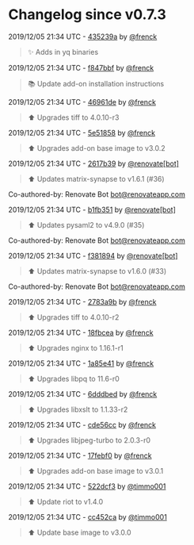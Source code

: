 # Changelog since v0.7.3

2019/12/05 21:34 UTC - [435239a](https://github.com/hassio-addons/addon-matrix/commit/435239a2bf040358070f08e18d51e8d03b8bc6ab) by [@frenck](https://github.com/frenck)
> :sparkles: Adds in yq binaries 

2019/12/05 21:34 UTC - [f847bbf](https://github.com/hassio-addons/addon-matrix/commit/f847bbf2aee81b45f8539020813ed7b43c206a55) by [@frenck](https://github.com/frenck)
> :books: Update add-on installation instructions 

2019/12/05 21:34 UTC - [46961de](https://github.com/hassio-addons/addon-matrix/commit/46961de7f280f5a9592414a1eb00a79b1438cd1d) by [@frenck](https://github.com/frenck)
> :arrow_up: Upgrades tiff to 4.0.10-r3 

2019/12/05 21:34 UTC - [5e51858](https://github.com/hassio-addons/addon-matrix/commit/5e518586deffb0e5ea2dc14895087510c992c0b6) by [@frenck](https://github.com/frenck)
> :arrow_up: Upgrades add-on base image to v3.0.2 

2019/12/05 21:34 UTC - [2617b39](https://github.com/hassio-addons/addon-matrix/commit/2617b39d9dbbafc6ecb8991f72ba82f83dff2c50) by [@renovate[bot]](https://github.com/apps/renovate)
> :arrow_up: Updates matrix-synapse to v1.6.1 (#36)



Co-authored-by: Renovate Bot <bot@renovateapp.com> 

2019/12/05 21:34 UTC - [b1fb351](https://github.com/hassio-addons/addon-matrix/commit/b1fb351f5da482dbaff25060e53d8101d8b6822e) by [@renovate[bot]](https://github.com/apps/renovate)
> :arrow_up: Updates pysaml2 to v4.9.0 (#35)



Co-authored-by: Renovate Bot <bot@renovateapp.com> 

2019/12/05 21:34 UTC - [f381894](https://github.com/hassio-addons/addon-matrix/commit/f3818944ccc58a9539ba82a5f3368640dd2ecb2d) by [@renovate[bot]](https://github.com/apps/renovate)
> :arrow_up: Updates matrix-synapse to v1.6.0 (#33)



Co-authored-by: Renovate Bot <bot@renovateapp.com> 

2019/12/05 21:34 UTC - [2783a9b](https://github.com/hassio-addons/addon-matrix/commit/2783a9b28664b09c9a3eaf8267b2cee5e52f7b1f) by [@frenck](https://github.com/frenck)
> :arrow_up: Upgrades tiff to 4.0.10-r2 

2019/12/05 21:34 UTC - [18fbcea](https://github.com/hassio-addons/addon-matrix/commit/18fbceae0396cfd05ec239a669d7a2ae08d0db64) by [@frenck](https://github.com/frenck)
> :arrow_up: Upgrades nginx to 1.16.1-r1 

2019/12/05 21:34 UTC - [1a85e41](https://github.com/hassio-addons/addon-matrix/commit/1a85e410e6189d5cee6015b574c56def91504444) by [@frenck](https://github.com/frenck)
> :arrow_up: Upgrades libpq to 11.6-r0 

2019/12/05 21:34 UTC - [6dddbed](https://github.com/hassio-addons/addon-matrix/commit/6dddbedd15e6d4267910983f4ec1fd723c79b16f) by [@frenck](https://github.com/frenck)
> :arrow_up: Upgrades libxslt to 1.1.33-r2 

2019/12/05 21:34 UTC - [cde56cc](https://github.com/hassio-addons/addon-matrix/commit/cde56cc74a2b36f6a997b04df3fd7db62b6c4c00) by [@frenck](https://github.com/frenck)
> :arrow_up: Upgrades libjpeg-turbo to 2.0.3-r0 

2019/12/05 21:34 UTC - [17febf0](https://github.com/hassio-addons/addon-matrix/commit/17febf0b23b223e4d298b7e6d5db07c0485b8963) by [@frenck](https://github.com/frenck)
> :arrow_up: Upgrades add-on base image to v3.0.1 

2019/12/05 21:34 UTC - [522dcf3](https://github.com/hassio-addons/addon-matrix/commit/522dcf3d6aa85c5fca80aaba8760053476e335ed) by [@timmo001](https://github.com/timmo001)
> :arrow_up: Update riot to v1.4.0 

2019/12/05 21:34 UTC - [cc452ca](https://github.com/hassio-addons/addon-matrix/commit/cc452ca520cd407592b6ecd20d19bb711ad693fb) by [@timmo001](https://github.com/timmo001)
> :arrow_up: Update base image to v3.0.0 


